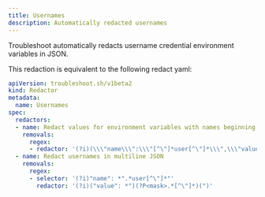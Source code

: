 ```yaml
---
title: Usernames
description: Automatically redacted usernames
---
```


Troubleshoot automatically redacts username credential environment variables in JSON.

This redaction is equivalent to the following redact yaml:

```yaml
apiVersion: troubleshoot.sh/v1beta2
kind: Redactor
metadata:
  name: Usernames
spec:
  redactors:
  - name: Redact values for environment variables with names beginning with 'user'
    removals:
      regex:
      - redactor: '(?i)(\\\"name\\\":\\\"[^\"]*user[^\"]*\\\",\\\"value\\\":\\\")(?P<mask>[^\"]*)(\\\"'
  - name: Redact usernames in multiline JSON
    removals:
      regex:
      - selector: '(?i)"name": *".*user[^\"]*"'
        redactor: '(?i)("value": *")(?P<mask>.*[^\"]*)(")'
```
